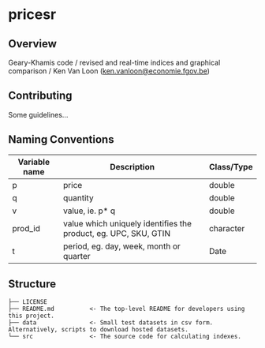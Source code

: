 # pricesr

## Overview
Geary-Khamis code / revised and real-time indices and graphical comparison / Ken Van Loon (ken.vanloon@economie.fgov.be) 

## Contributing
Some guidelines...

## Naming Conventions
| Variable name       | Description    |  Class/Type    |
| ------------- |-------------|  -----|
| p      | price | double | 
| q      | quantity      |  double | 
| v | value, ie. p* q      | double |
| prod_id | value which uniquely identifies the product, eg. UPC, SKU, GTIN    | character | 
| t | period, eg. day, week, month or quarter     |  Date | 

## Structure
```
├── LICENSE
├── README.md          <- The top-level README for developers using this project.
├── data               <- Small test datasets in csv form. Alternatively, scripts to download hosted datasets.
└── src                <- The source code for calculating indexes.
```
